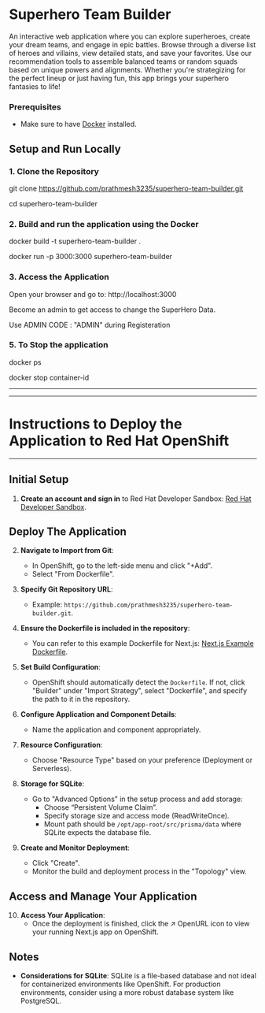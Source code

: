 # Superhero Team Builder

An interactive web application where you can explore superheroes, create your dream teams, and engage in epic battles. Browse through a diverse list of heroes and villains, view detailed stats, and save your favorites. Use our recommendation tools to assemble balanced teams or random squads based on unique powers and alignments. Whether you're strategizing for the perfect lineup or just having fun, this app brings your superhero fantasies to life!

### Prerequisites

- Make sure to have [Docker](https://www.docker.com/get-started) installed.

## Setup and Run Locally

### 1. Clone the Repository

 git clone https://github.com/prathmesh3235/superhero-team-builder.git
 
 cd superhero-team-builder

### 2. Build and run the application using the Docker

docker build -t superhero-team-builder .

docker run -p 3000:3000 superhero-team-builder

### 3. Access the Application 

Open your browser and go to:
http://localhost:3000

Become an admin to get access to change the SuperHero Data.

Use ADMIN CODE : "ADMIN" during Registeration 

### 5. To Stop the application
docker ps

docker stop container-id

----------------------------------------
----------------------------------------

# Instructions to Deploy the Application to Red Hat OpenShift
----------------------------------------

## Initial Setup
1. **Create an account and sign in** to Red Hat Developer Sandbox:
   [Red Hat Developer Sandbox](https://developers.redhat.com/developer-sandbox).

## Deploy The Application
2. **Navigate to Import from Git**:
   - In OpenShift, go to the left-side menu and click "+Add".
   - Select "From Dockerfile".

3. **Specify Git Repository URL**:
   - Example: `https://github.com/prathmesh3235/superhero-team-builder.git`.

4. **Ensure the Dockerfile is included in the repository**:
   - You can refer to this example Dockerfile for Next.js:
     [Next.js Example Dockerfile](https://github.com/redhat-developer-demos/next.js-openshift-example/blob/main/Containerfile).

5. **Set Build Configuration**:
   - OpenShift should automatically detect the `Dockerfile`. If not, click "Builder" under "Import Strategy", select "Dockerfile", and specify the path to it in the repository.

6. **Configure Application and Component Details**:
   - Name the application and component appropriately.

7. **Resource Configuration**:
   - Choose "Resource Type" based on your preference (Deployment or Serverless).

8. **Storage for SQLite**:
   - Go to "Advanced Options" in the setup process and add storage:
     - Choose “Persistent Volume Claim”.
     - Specify storage size and access mode (ReadWriteOnce).
     - Mount path should be `/opt/app-root/src/prisma/data` where SQLite expects the database file.

9. **Create and Monitor Deployment**:
   - Click "Create".
   - Monitor the build and deployment process in the "Topology" view.

## Access and Manage Your Application
10. **Access Your Application**:
    - Once the deployment is finished, click the ↗ OpenURL icon to view your running Next.js app on OpenShift.

## Notes
- **Considerations for SQLite**: SQLite is a file-based database and not ideal for containerized environments like OpenShift. For production environments, consider using a more robust database system like PostgreSQL.
